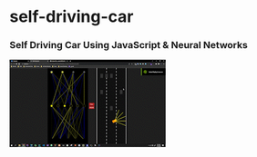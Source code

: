 # self-driving-car
### Self Driving Car Using JavaScript &amp; Neural Networks
![Alt Text](./video.gif)

